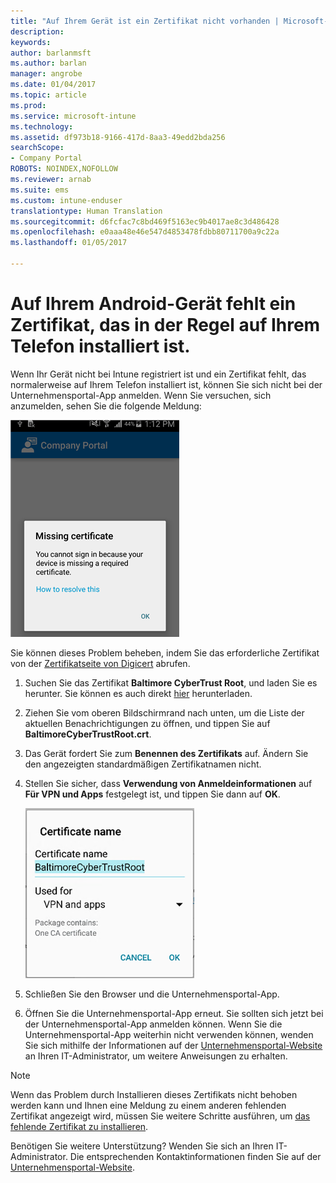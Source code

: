 ```yaml
---
title: "Auf Ihrem Gerät ist ein Zertifikat nicht vorhanden | Microsoft-Dokumentation"
description: 
keywords: 
author: barlanmsft
ms.author: barlan
manager: angrobe
ms.date: 01/04/2017
ms.topic: article
ms.prod: 
ms.service: microsoft-intune
ms.technology: 
ms.assetid: df973b18-9166-417d-8aa3-49edd2bda256
searchScope:
- Company Portal
ROBOTS: NOINDEX,NOFOLLOW
ms.reviewer: arnab
ms.suite: ems
ms.custom: intune-enduser
translationtype: Human Translation
ms.sourcegitcommit: d6fcfac7c8bd469f5163ec9b4017ae8c3d486428
ms.openlocfilehash: e0aaa48e46e547d4853478fdbb80711700a9c22a
ms.lasthandoff: 01/05/2017

---
```


# <a name="your-android-device-is-missing-a-certificate-that-usually-comes-installed-on-your-phone"></a>Auf Ihrem Android-Gerät fehlt ein Zertifikat, das in der Regel auf Ihrem Telefon installiert ist.

Wenn Ihr Gerät nicht bei Intune registriert ist und ein Zertifikat fehlt, das normalerweise auf Ihrem Telefon installiert ist, können Sie sich nicht bei der Unternehmensportal-App anmelden. Wenn Sie versuchen, sich anzumelden, sehen Sie die folgende Meldung:

![screenshot-error-message-about-missing-certificate](./media/andr-cert_install-1-cert_missing.png)

Sie können dieses Problem beheben, indem Sie das erforderliche Zertifikat von der [Zertifikatseite von Digicert](https://www.digicert.com/digicert-root-certificates.htm) abrufen.

1. Suchen Sie das Zertifikat __Baltimore CyberTrust Root__, und laden Sie es herunter. Sie können es auch direkt [hier](https://www.digicert.com/CACerts/BaltimoreCyberTrustRoot.crt) herunterladen.

2. Ziehen Sie vom oberen Bildschirmrand nach unten, um die Liste der aktuellen Benachrichtigungen zu öffnen, und tippen Sie auf **BaltimoreCyberTrustRoot.crt**.

3. Das Gerät fordert Sie zum **Benennen des Zertifikats** auf. Ändern Sie den angezeigten standardmäßigen Zertifikatnamen nicht.

4. Stellen Sie sicher, dass **Verwendung von Anmeldeinformationen** auf **Für VPN und Apps** festgelegt ist, und tippen Sie dann auf **OK**.

    ![screenshot-certificate-name-dialog-showing-baltimore-certificate-name](./media/andr-cert_install-2-add_cert_name.png)

5. Schließen Sie den Browser und die Unternehmensportal-App.

6. Öffnen Sie die Unternehmensportal-App erneut. Sie sollten sich jetzt bei der Unternehmensportal-App anmelden können. Wenn Sie die Unternehmensportal-App weiterhin nicht verwenden können, wenden Sie sich mithilfe der Informationen auf der [Unternehmensportal-Website](http://portal.manage.microsoft.com) an Ihren IT-Administrator, um weitere Anweisungen zu erhalten.

>[!NOTE]
> Wenn das Problem durch Installieren dieses Zertifikats nicht behoben werden kann und Ihnen eine Meldung zu einem anderen fehlenden Zertifikat angezeigt wird, müssen Sie weitere Schritte ausführen, um [das fehlende Zertifikat zu installieren](your-device-is-missing-an-IT-required-certificate-android.md).

Benötigen Sie weitere Unterstützung? Wenden Sie sich an Ihren IT-Administrator. Die entsprechenden Kontaktinformationen finden Sie auf der [Unternehmensportal-Website](http://portal.manage.microsoft.com).

